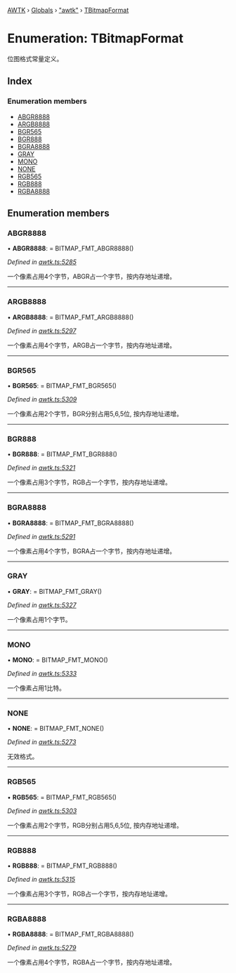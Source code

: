 [AWTK](../README.md) › [Globals](../globals.md) › ["awtk"](../modules/_awtk_.md) › [TBitmapFormat](_awtk_.tbitmapformat.md)

# Enumeration: TBitmapFormat

位图格式常量定义。

## Index

### Enumeration members

* [ABGR8888](_awtk_.tbitmapformat.md#abgr8888)
* [ARGB8888](_awtk_.tbitmapformat.md#argb8888)
* [BGR565](_awtk_.tbitmapformat.md#bgr565)
* [BGR888](_awtk_.tbitmapformat.md#bgr888)
* [BGRA8888](_awtk_.tbitmapformat.md#bgra8888)
* [GRAY](_awtk_.tbitmapformat.md#gray)
* [MONO](_awtk_.tbitmapformat.md#mono)
* [NONE](_awtk_.tbitmapformat.md#none)
* [RGB565](_awtk_.tbitmapformat.md#rgb565)
* [RGB888](_awtk_.tbitmapformat.md#rgb888)
* [RGBA8888](_awtk_.tbitmapformat.md#rgba8888)

## Enumeration members

###  ABGR8888

• **ABGR8888**: =  BITMAP_FMT_ABGR8888()

*Defined in [awtk.ts:5285](https://github.com/zlgopen/awtk-binding/blob/5d4a8e9/tools/code_gen/js/output/awtk.ts#L5285)*

一个像素占用4个字节，ABGR占一个字节，按内存地址递增。

___

###  ARGB8888

• **ARGB8888**: =  BITMAP_FMT_ARGB8888()

*Defined in [awtk.ts:5297](https://github.com/zlgopen/awtk-binding/blob/5d4a8e9/tools/code_gen/js/output/awtk.ts#L5297)*

一个像素占用4个字节，ARGB占一个字节，按内存地址递增。

___

###  BGR565

• **BGR565**: =  BITMAP_FMT_BGR565()

*Defined in [awtk.ts:5309](https://github.com/zlgopen/awtk-binding/blob/5d4a8e9/tools/code_gen/js/output/awtk.ts#L5309)*

一个像素占用2个字节，BGR分别占用5,6,5位, 按内存地址递增。

___

###  BGR888

• **BGR888**: =  BITMAP_FMT_BGR888()

*Defined in [awtk.ts:5321](https://github.com/zlgopen/awtk-binding/blob/5d4a8e9/tools/code_gen/js/output/awtk.ts#L5321)*

一个像素占用3个字节，RGB占一个字节，按内存地址递增。

___

###  BGRA8888

• **BGRA8888**: =  BITMAP_FMT_BGRA8888()

*Defined in [awtk.ts:5291](https://github.com/zlgopen/awtk-binding/blob/5d4a8e9/tools/code_gen/js/output/awtk.ts#L5291)*

一个像素占用4个字节，BGRA占一个字节，按内存地址递增。

___

###  GRAY

• **GRAY**: =  BITMAP_FMT_GRAY()

*Defined in [awtk.ts:5327](https://github.com/zlgopen/awtk-binding/blob/5d4a8e9/tools/code_gen/js/output/awtk.ts#L5327)*

一个像素占用1个字节。

___

###  MONO

• **MONO**: =  BITMAP_FMT_MONO()

*Defined in [awtk.ts:5333](https://github.com/zlgopen/awtk-binding/blob/5d4a8e9/tools/code_gen/js/output/awtk.ts#L5333)*

一个像素占用1比特。

___

###  NONE

• **NONE**: =  BITMAP_FMT_NONE()

*Defined in [awtk.ts:5273](https://github.com/zlgopen/awtk-binding/blob/5d4a8e9/tools/code_gen/js/output/awtk.ts#L5273)*

无效格式。

___

###  RGB565

• **RGB565**: =  BITMAP_FMT_RGB565()

*Defined in [awtk.ts:5303](https://github.com/zlgopen/awtk-binding/blob/5d4a8e9/tools/code_gen/js/output/awtk.ts#L5303)*

一个像素占用2个字节，RGB分别占用5,6,5位, 按内存地址递增。

___

###  RGB888

• **RGB888**: =  BITMAP_FMT_RGB888()

*Defined in [awtk.ts:5315](https://github.com/zlgopen/awtk-binding/blob/5d4a8e9/tools/code_gen/js/output/awtk.ts#L5315)*

一个像素占用3个字节，RGB占一个字节，按内存地址递增。

___

###  RGBA8888

• **RGBA8888**: =  BITMAP_FMT_RGBA8888()

*Defined in [awtk.ts:5279](https://github.com/zlgopen/awtk-binding/blob/5d4a8e9/tools/code_gen/js/output/awtk.ts#L5279)*

一个像素占用4个字节，RGBA占一个字节，按内存地址递增。
